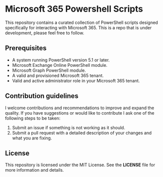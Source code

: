 # Microsoft 365 Powershell Scripts

This repository contains a curated collection of PowerShell scripts designed specifically for interacting with Microsoft 365.
This is a repo that is under development, please feel free to follow.

## Prerequisites

- A system running PowerShell version 5.1 or later.
- Microsoft Exchange Online PowerShell module.
- Microsoft Graph PowerShell module.
- A valid and provisioned Microsoft 365 tenant.
- Valid and active administrator role in your Microsoft 365 tenant.

## Contribution guidelines

I welcome contributions and recommendations to improve and expand the quality.
If you have suggestions or would like to contribute I ask one of the following steps to be taken:

1. Submit an issue if something is not working as it should.
2. Submit a pull request with a detailed description of your changes and what you are fixing.

## License

This repository is licensed under the MIT License.
See the **LICENSE** file for more information and details.
